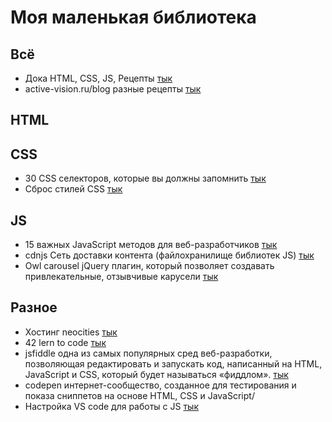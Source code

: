 # Моя маленькая библиотека

## Всё
* Дока HTML, CSS, JS, Рецепты
[тык](https://doka.guide/)
* active-vision.ru/blog разные рецепты
[тык](https://active-vision.ru/blog/category/javascript/)

## HTML

## CSS
* 30 CSS селекторов, которые вы должны запомнить
[тык](https://code.tutsplus.com/ru/tutorials/the-30-css-selectors-you-must-memorize--net-16048)
* Сброс стилей CSS
[тык](https://webcademy.ru/blog/739/)

## JS
* 15 важных JavaScript методов для веб-разработчиков
[тык](https://medium.com/@stasonmars/15-javascript-%D0%BC%D0%B5%D1%82%D0%BE%D0%B4%D0%BE%D0%B2-%D0%B4%D0%BB%D1%8F-%D0%B2%D0%B5%D0%B1-%D1%80%D0%B0%D0%B7%D1%80%D0%B0%D0%B1%D0%BE%D1%82%D1%87%D0%B8%D0%BA%D0%BE%D0%B2-e92ea6c22e32)
* cdnjs Сеть доставки контента (файлохранилище библиотек JS)
[тык](https://cdnjs.com/)
* Owl carousel jQuery плагин, который позволяет создавать привлекательные, отзывчивые карусели
[тык](https://42.fr/en/homepage/)

## Разное
* Хостинг neocities
[тык](https://neocities.org/)
* 42 lern to code
[тык](https://owlcarousel2.github.io/OwlCarousel2/)
* jsfiddle одна из самых популярных сред веб-разработки, позволяющая редактировать и запускать код, написанный на HTML, JavaScript и CSS, который будет называться «фиддлом».
[тык](https://jsfiddle.net/)
* codepen интернет-сообщество, созданное для тестирования и показа сниппетов на основе HTML, CSS и JavaScript/
* Настройка VS code для работы с JS
[тык](https://itchief.ru/javascript/vscode-setup)
